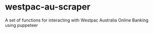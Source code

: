 # westpac-au-scraper

A set of functions for interacting with Westpac Australia Online Banking using puppeteer
